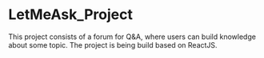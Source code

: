 # LetMeAsk_Project
This project consists of a forum for Q&amp;A, where users can build knowledge about some topic. The project is being build based on ReactJS.
